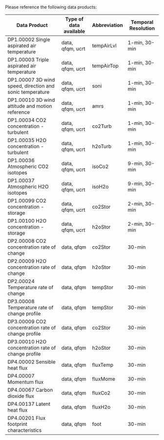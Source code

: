 Please reference the following data products: 

Data Product | Type of data available | Abbreviation | Temporal Resolution
------- | ------------------------ | --------- | --------
DP1.00002 Single aspirated air temperature | data, qfqm, ucrt | tempAirLvl | 1-min, 30-min
DP1.00003 Triple aspirated air temperature | data, qfqm, ucrt | tempAirTop | 1-min, 30-min
DP1.00007 3D wind speed, direction and sonic temperature | data, qfqm, ucrt | soni | 1-min, 30-min
DP1.00010 3D wind attitude and motion reference | data, qfqm, ucrt | amrs | 1-min, 30-min
DP1.00034 CO2 concentration - turbulent | data, qfqm, ucrt | co2Turb | 1-min, 30-min
DP1.00035 H2O concentration - turbulent | data, qfqm, ucrt | h2oTurb | 1-min, 30-min
DP1.00036 Atmospheric CO2 isotopes | data, qfqm, ucrt | isoCo2 | 9-min, 30-min
DP1.00037 Atmospheric H2O isotopes | data, qfqm, ucrt | isoH2o | 9-min, 30-min
DP1.00099 CO2 concentration - storage | data, qfqm, ucrt | co2Stor | 2-min, 30-min
DP1.00100 H2O concentration - storage | data, qfqm, ucrt | h2oStor | 2-min, 30-min
DP2.00008 CO2 concentration rate of change | data, qfqm | co2Stor | 30-min
DP2.00009 H2O concentration rate of change | data, qfqm | h2oStor | 30-min
DP2.00024 Temperature rate of change | data, qfqm | tempStor | 30-min
DP3.00008 Temperature rate of change profile | data, qfqm | tempStor | 30-min
DP3.00009 CO2 concentration rate of change profile | data, qfqm | co2Stor | 30-min
DP3.00010 H2O concentration rate of change profile | data, qfqm | h2oStor | 30-min
DP4.00002 Sensible heat flux | data, qfqm | fluxTemp | 30-min
DP4.00007 Momentum flux | data, qfqm | fluxMome | 30-min
DP4.00067 Carbon dioxide flux | data, qfqm | fluxCo2 | 30-min
DP4.00137 Latent heat flux | data, qfqm | fluxH2o | 30-min
DP4.00201 Flux footprint characteristics | data, qfqm | foot | 30-min
